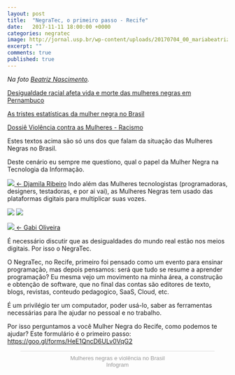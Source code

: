 ```yaml
---
layout: post
title:  "NegraTec, o primeiro passo - Recife"
date:   2017-11-11 18:00:00 +0000
categories: negratec
image: http://jornal.usp.br/wp-content/uploads/20170704_00_mariabeatriznascimento.jpg
excerpt: ""
comments: true
published: true
---
```

<i>Na foto <a href="https://www.geledes.org.br/beatriz-nascimento-atlantica/">Beatriz Nascimento</a>.</i>

[Desigualdade racial afeta vida e morte das mulheres negras em Pernambuco](https://storia.me/pt/@geisa.agricio/desigualdade-racial-afeta-vida-6dkgl)

[As tristes estatísticas da mulher negra no Brasil](http://www.jb.com.br/comunidade-em-pauta/noticias/2017/03/12/as-tristes-estatisticas-da-mulher-negra-no-brasil/)

[Dossiê Violência contra as Mulheres - Racismo](http://www.agenciapatriciagalvao.org.br/dossie/violencias/violencia-e-racismo/#apresentacao)

Estes textos acima são só uns dos que falam da situação das Mulheres Negras no Brasil.

Deste cenário eu sempre me questiono, qual o papel da Mulher Negra na Tecnologia da Informação.

<a href="https://www.cartacapital.com.br/colunistas/djamila-ribeiro"><img class="img-pequena-esquerda" src="https://ep01.epimg.net/brasil/imagenes/2016/07/14/politica/1468512046_029192_1468514981_sumario_normal.jpg"/> <- Djamila Ribeiro</a>
Indo além das Mulheres tecnologistas (programadoras, designers, testadoras, e por ai vai), as Mulheres Negras tem usado das plataformas digitais para multiplicar suas vozes.

<a href="http://www.pretaenerd.com.br/"><img class="img-normal" src="http://1.bp.blogspot.com/-Aa1NwMojstY/WWW8coFjnDI/AAAAAAAAb7c/eIeadCuz8Pk5c7jFEru-c4Vx7OER6rkagCK4BGAYYCw/s1600/preta-nerd%2B-%2BCopia.png"/></a>
<a href="http://blogueirasnegras.org/"><img class="img-normal" src="http://45.55.37.228/wp-content/uploads/2016/06/logositebnnoveo.png"/></a>

<a href="https://www.youtube.com/channel/UCF108KZPnFVxP8lILiJ1kng"><img class="img-pequena-esquerda" src="https://pbs.twimg.com/profile_images/850448660135636992/nmT_ki2n_400x400.jpg"/> <- Gabi Oliveira </a>

É necessário discutir que as desigualdades do mundo real estão nos meios digitais. Por isso o NegraTec.

O NegraTec, no Recife, primeiro foi pensado como um evento para ensinar programação, mas depois pensamos: será que tudo se resume a aprender programação?
Eu mesma vejo um movimento na minha área, a construção e obtenção de software, que no final das contas são editores de texto, blogs, revistas, conteudo pedagogico, SaaS, Cloud, etc.

É um privilégio ter um computador, poder usá-lo, saber as ferramentas necessárias para lhe ajudar no pessoal e no trabalho.

Por isso perguntamos a você Mulher Negra do Recife, como podemos te ajudar?
Este formulário é o primeiro passo: https://goo.gl/forms/HeE1QncD6ULv0VqG2

<script id="infogram_0_mulheres_negras_e_violencia_no_brasil" title="Mulheres negras e violência no Brasil" src="https://e.infogram.com/js/dist/embed.js?buI" type="text/javascript"></script><div style="padding:8px 0;font-family:Arial!important;font-size:13px!important;line-height:15px!important;text-align:center;border-top:1px solid #dadada;margin:0 30px"><a href="https://infogram.com/mulheres_negras_e_violencia_no_brasil" style="color:#989898!important;text-decoration:none!important;" target="_blank">Mulheres negras e violência no Brasil</a><br><a href="https://infogram.com" style="color:#989898!important;text-decoration:none!important;" target="_blank" rel="nofollow">Infogram</a></div>
